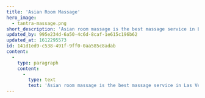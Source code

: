 ```yaml
---
title: 'Asian Room Massage'
hero_image:
  - tantra-massage.png
short_description: 'Asian room massage is the best massage service in Las Vegas.  We come directly to you!'
updated_by: 995e234d-6a50-4c6d-8caf-1e615c196b62
updated_at: 1612295573
id: 141d1ed9-c538-491f-9ff0-0aa585c8adab
content:
  -
    type: paragraph
    content:
      -
        type: text
        text: 'Asian room massage is the best massage service in Las Vegas.  We come directly to you!'
---
```

